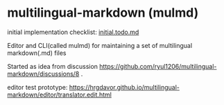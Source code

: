 # multilingual-markdown (mulmd)

initial implementation checklist: [initial.todo.md]()

Editor and CLI(called mulmd) for maintaining a set of multilingual markdown(.md) files

Started as idea from discussion https://github.com/ryul1206/multilingual-markdown/discussions/8 .

editor test prototype: https://hrgdavor.github.io/multilingual-markdown/editor/translator.edit.html

